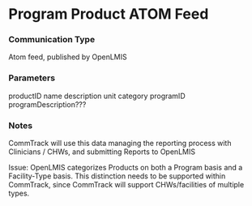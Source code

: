 # Program Product ATOM Feed

### Communication Type

Atom feed, published by OpenLMIS

### Parameters

productID
name
description
unit
category
programID
programDescription???

### Notes

CommTrack will use this data managing the reporting process with Clinicians / CHWs, and submitting Reports to OpenLMIS

Issue:  OpenLMIS categorizes Products on both a Program basis and a Facility-Type basis.  This distinction needs to be supported within CommTrack, since CommTrack will support CHWs/facilities of multiple types.

